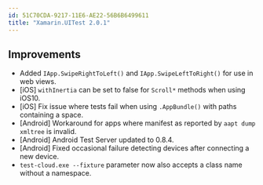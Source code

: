 ```yaml
---
id: 51C70CDA-9217-11E6-AE22-56B6B6499611
title: "Xamarin.UITest 2.0.1"
---
```


## Improvements

* Added `IApp.SwipeRightToLeft()` and `IApp.SwipeLeftToRight()` for use in web views.
* [iOS] `withInertia` can be set to false for `Scroll*` methods when using iOS10.
* [iOS] Fix issue where tests fail when using `.AppBundle()` with paths containing a space.
* [Android] Workaround for apps where manifest as reported by `aapt dump xmltree` is invalid.
* [Android] Android Test Server updated to 0.8.4.
* [Android] Fixed occasional failure detecting devices after connecting a new device.
* `test-cloud.exe --fixture` parameter now also accepts a class name without a namespace.

